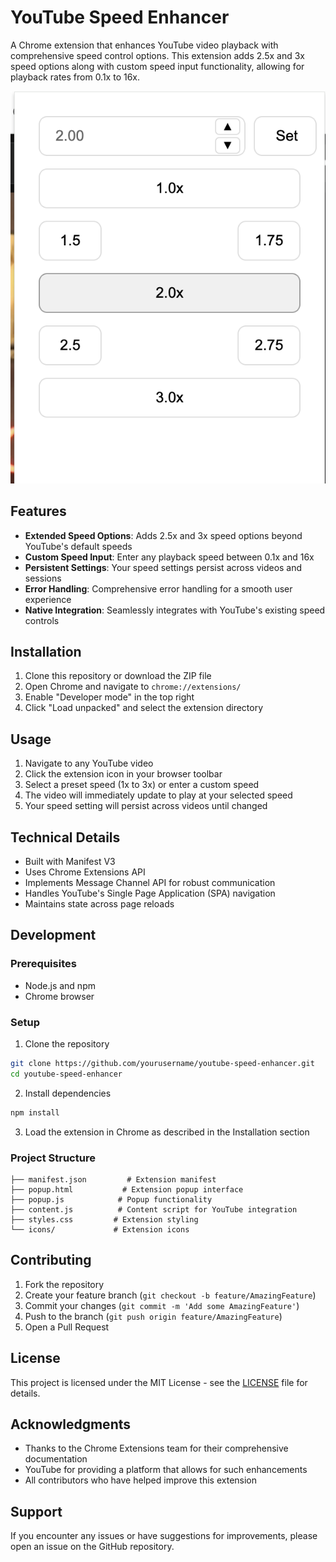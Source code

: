 # YouTube Speed Enhancer

A Chrome extension that enhances YouTube video playback with comprehensive speed control options. This extension adds 2.5x and 3x speed options along with custom speed input functionality, allowing for playback rates from 0.1x to 16x.

![Extension Screenshot](screenshot.png)

## Features

- **Extended Speed Options**: Adds 2.5x and 3x speed options beyond YouTube's default speeds
- **Custom Speed Input**: Enter any playback speed between 0.1x and 16x
- **Persistent Settings**: Your speed settings persist across videos and sessions
- **Error Handling**: Comprehensive error handling for a smooth user experience
- **Native Integration**: Seamlessly integrates with YouTube's existing speed controls

## Installation

1. Clone this repository or download the ZIP file
2. Open Chrome and navigate to `chrome://extensions/`
3. Enable "Developer mode" in the top right
4. Click "Load unpacked" and select the extension directory

## Usage

1. Navigate to any YouTube video
2. Click the extension icon in your browser toolbar
3. Select a preset speed (1x to 3x) or enter a custom speed
4. The video will immediately update to play at your selected speed
5. Your speed setting will persist across videos until changed

## Technical Details

- Built with Manifest V3
- Uses Chrome Extensions API
- Implements Message Channel API for robust communication
- Handles YouTube's Single Page Application (SPA) navigation
- Maintains state across page reloads

## Development

### Prerequisites
- Node.js and npm
- Chrome browser

### Setup
1. Clone the repository
```bash
git clone https://github.com/yourusername/youtube-speed-enhancer.git
cd youtube-speed-enhancer
```

2. Install dependencies
```bash
npm install
```

3. Load the extension in Chrome as described in the Installation section

### Project Structure
```
├── manifest.json         # Extension manifest
├── popup.html           # Extension popup interface
├── popup.js            # Popup functionality
├── content.js          # Content script for YouTube integration
├── styles.css         # Extension styling
└── icons/             # Extension icons
```

## Contributing

1. Fork the repository
2. Create your feature branch (`git checkout -b feature/AmazingFeature`)
3. Commit your changes (`git commit -m 'Add some AmazingFeature'`)
4. Push to the branch (`git push origin feature/AmazingFeature`)
5. Open a Pull Request

## License

This project is licensed under the MIT License - see the [LICENSE](LICENSE) file for details.

## Acknowledgments

- Thanks to the Chrome Extensions team for their comprehensive documentation
- YouTube for providing a platform that allows for such enhancements
- All contributors who have helped improve this extension

## Support

If you encounter any issues or have suggestions for improvements, please open an issue on the GitHub repository.
